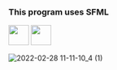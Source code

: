 ### This program uses SFML

<img src="https://media.giphy.com/media/i8zZdrpkyvZ0oi4dnT/giphy.gif" width="40" height="40" />
<img src="https://i.giphy.com/media/i8zZdrpkyvZ0oi4dnT/giphy.webp" width="40" height="40" />

![2022-02-28 11-11-10_4 (1)](https://user-images.githubusercontent.com/79863003/156235756-4218e66e-9cef-4cb6-a922-5324133ad47b.gif)
